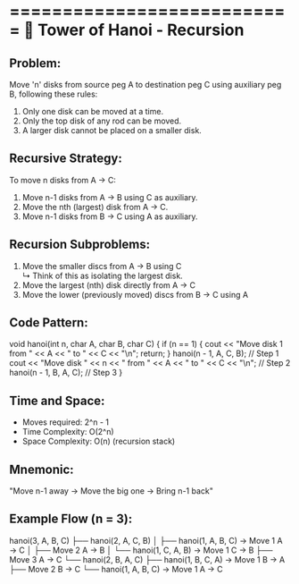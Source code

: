 ===========================
🗼 Tower of Hanoi - Recursion
===========================

Problem:
---------
Move 'n' disks from source peg A to destination peg C using auxiliary peg B, following these rules:
1. Only one disk can be moved at a time.
2. Only the top disk of any rod can be moved.
3. A larger disk cannot be placed on a smaller disk.

Recursive Strategy:
-------------------
To move n disks from A → C:
1. Move n-1 disks from A → B using C as auxiliary.
2. Move the nth (largest) disk from A → C.
3. Move n-1 disks from B → C using A as auxiliary.

Recursion Subproblems:
-----------------------
1. Move the smaller discs from A → B using C  
   ↳ Think of this as isolating the largest disk.
2. Move the largest (nth) disk directly from A → C  
3. Move the lower (previously moved) discs from B → C using A  

Code Pattern:
-------------
void hanoi(int n, char A, char B, char C) {
    if (n == 1) {
        cout << "Move disk 1 from " << A << " to " << C << "\n";
        return;
    }
    hanoi(n - 1, A, C, B);                     // Step 1
    cout << "Move disk " << n << " from " << A << " to " << C << "\n";  // Step 2
    hanoi(n - 1, B, A, C);                     // Step 3
}

Time and Space:
---------------
- Moves required: 2^n - 1
- Time Complexity: O(2^n)
- Space Complexity: O(n) (recursion stack)

Mnemonic:
----------
"Move n-1 away → Move the big one → Bring n-1 back"

Example Flow (n = 3):
---------------------
hanoi(3, A, B, C)
├── hanoi(2, A, C, B)
│   ├── hanoi(1, A, B, C) → Move 1 A → C
│   ├── Move 2 A → B
│   └── hanoi(1, C, A, B) → Move 1 C → B
├── Move 3 A → C
└── hanoi(2, B, A, C)
    ├── hanoi(1, B, C, A) → Move 1 B → A
    ├── Move 2 B → C
    └── hanoi(1, A, B, C) → Move 1 A → C
